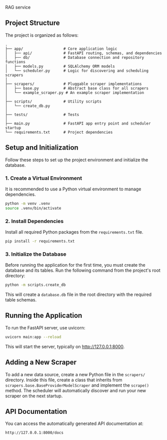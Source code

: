 RAG service

## Project Structure

The project is organized as follows:

```
.
├── app/                  # Core application logic
│   ├── api/              # FastAPI routing, schemas, and dependencies
│   ├── db/               # Database connection and repository functions
│   ├── models.py         # SQLAlchemy ORM models
│   └── scheduler.py      # Logic for discovering and scheduling scrapers
│
├── scrapers/             # Pluggable scraper implementations
│   ├── base.py           # Abstract base class for all scrapers
│   └── example_scraper.py # An example scraper implementation
│
├── scripts/              # Utility scripts
│   └── create_db.py
│
├── tests/                # Tests
│
├── main.py               # FastAPI app entry point and scheduler startup
└── requirements.txt      # Project dependencies
```

## Setup and Initialization

Follow these steps to set up the project environment and initialize the database.

### 1. Create a Virtual Environment

It is recommended to use a Python virtual environment to manage dependencies.

```bash
python -m venv .venv
source .venv/bin/activate
```

### 2. Install Dependencies

Install all required Python packages from the `requirements.txt` file.

```bash
pip install -r requirements.txt
```

### 3. Initialize the Database

Before running the application for the first time, you must create the database and its tables. Run the following command from the project's root directory:

```bash
python -m scripts.create_db
```

This will create a `database.db` file in the root directory with the required table schemas.

## Running the Application

To run the FastAPI server, use uvicorn:

```bash
uvicorn main:app --reload
```

This will start the server, typically on http://127.0.0.1:8000.

## Adding a New Scraper

To add a new data source, create a new Python file in the `scrapers/` directory. Inside this file, create a class that inherits from `scrapers.base.BaseProviderModelScraper` and implement the `scrape()` method. The scheduler will automatically discover and run your new scraper on the next startup.

## API Documentation

You can access the automatically generated API documentation at:
```
http://127.0.0.1:8000/docs
```
